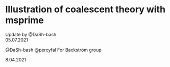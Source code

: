 # Illustration of coalescent theory with msprime

Update by @DaSh-bash\
05.07.2021



@DaSh-bash
@percyfal 
For Backström group


8.04.2021


